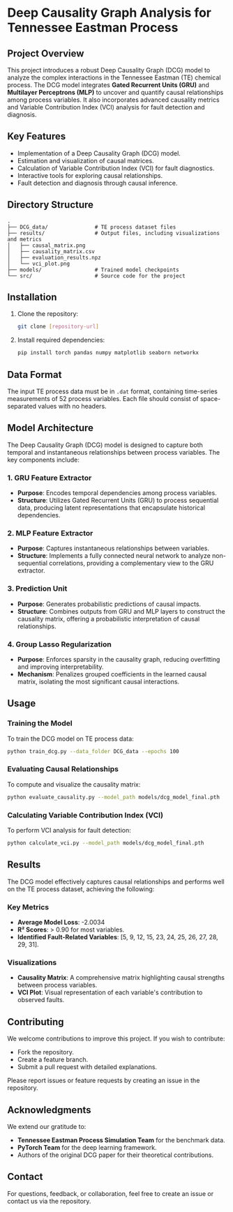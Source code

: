 
# **Deep Causality Graph Analysis for Tennessee Eastman Process**

## **Project Overview**
This project introduces a robust Deep Causality Graph (DCG) model to analyze the complex interactions in the Tennessee Eastman (TE) chemical process. The DCG model integrates **Gated Recurrent Units (GRU)** and **Multilayer Perceptrons (MLP)** to uncover and quantify causal relationships among process variables. It also incorporates advanced causality metrics and Variable Contribution Index (VCI) analysis for fault detection and diagnosis.

## **Key Features**
- Implementation of a Deep Causality Graph (DCG) model.
- Estimation and visualization of causal matrices.
- Calculation of Variable Contribution Index (VCI) for fault diagnostics.
- Interactive tools for exploring causal relationships.
- Fault detection and diagnosis through causal inference.

## **Directory Structure**
```
.
├── DCG_data/               # TE process dataset files
├── results/                # Output files, including visualizations and metrics
│   ├── causal_matrix.png
│   ├── causality_matrix.csv
│   ├── evaluation_results.npz
│   └── vci_plot.png
├── models/                 # Trained model checkpoints
└── src/                    # Source code for the project
```

## **Installation**
1. Clone the repository:
   ```bash
   git clone [repository-url]
   ```
2. Install required dependencies:
   ```bash
   pip install torch pandas numpy matplotlib seaborn networkx
   ```

## **Data Format**
The input TE process data must be in `.dat` format, containing time-series measurements of 52 process variables. Each file should consist of space-separated values with no headers.

## **Model Architecture**
The Deep Causality Graph (DCG) model is designed to capture both temporal and instantaneous relationships between process variables. The key components include:

### 1. **GRU Feature Extractor**  
   - **Purpose**: Encodes temporal dependencies among process variables.
   - **Structure**: Utilizes Gated Recurrent Units (GRU) to process sequential data, producing latent representations that encapsulate historical dependencies.  

### 2. **MLP Feature Extractor**  
   - **Purpose**: Captures instantaneous relationships between variables.
   - **Structure**: Implements a fully connected neural network to analyze non-sequential correlations, providing a complementary view to the GRU extractor.  

### 3. **Prediction Unit**  
   - **Purpose**: Generates probabilistic predictions of causal impacts.
   - **Structure**: Combines outputs from GRU and MLP layers to construct the causality matrix, offering a probabilistic interpretation of causal relationships.

### 4. **Group Lasso Regularization**  
   - **Purpose**: Enforces sparsity in the causality graph, reducing overfitting and improving interpretability.
   - **Mechanism**: Penalizes grouped coefficients in the learned causal matrix, isolating the most significant causal interactions.

## **Usage**
### **Training the Model**
To train the DCG model on TE process data:
```bash
python train_dcg.py --data_folder DCG_data --epochs 100
```

### **Evaluating Causal Relationships**
To compute and visualize the causality matrix:
```bash
python evaluate_causality.py --model_path models/dcg_model_final.pth
```

### **Calculating Variable Contribution Index (VCI)**
To perform VCI analysis for fault detection:
```bash
python calculate_vci.py --model_path models/dcg_model_final.pth
```

## **Results**
The DCG model effectively captures causal relationships and performs well on the TE process dataset, achieving the following:

### **Key Metrics**
- **Average Model Loss**: -2.0034
- **R² Scores**: > 0.90 for most variables.
- **Identified Fault-Related Variables**: [5, 9, 12, 15, 23, 24, 25, 26, 27, 28, 29, 31].

### **Visualizations**
- **Causality Matrix**: A comprehensive matrix highlighting causal strengths between process variables.
- **VCI Plot**: Visual representation of each variable's contribution to observed faults.

## **Contributing**
We welcome contributions to improve this project. If you wish to contribute:
- Fork the repository.
- Create a feature branch.
- Submit a pull request with detailed explanations.

Please report issues or feature requests by creating an issue in the repository.


## **Acknowledgments**
We extend our gratitude to:
- **Tennessee Eastman Process Simulation Team** for the benchmark data.
- **PyTorch Team** for the deep learning framework.
- Authors of the original DCG paper for their theoretical contributions.

## **Contact**
For questions, feedback, or collaboration, feel free to create an issue or contact us via the repository.
